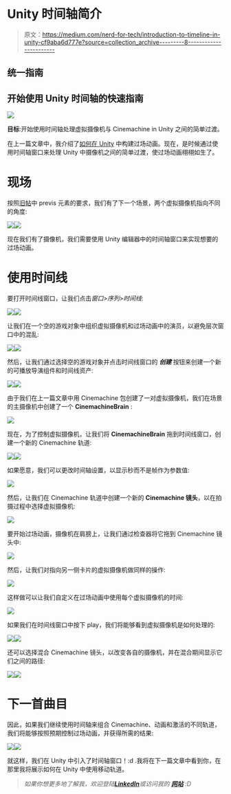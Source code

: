# Unity 时间轴简介

> 原文：<https://medium.com/nerd-for-tech/introduction-to-timeline-in-unity-cf9aba6d777e?source=collection_archive---------8----------------------->

## 统一指南

## 开始使用 Unity 时间轴的快速指南

![](img/f54550cb3a2fd027785afb67f64361ec.png)

**目标**:开始使用时间轴处理虚拟摄像机与 Cinemachine in Unity 之间的简单过渡。

在上一篇文章中，我介绍了[如何在 Unity](/nerd-for-tech/composing-a-cutscene-in-unity-330bc8b99d4c) 中构建过场动画。现在，是时候通过使用时间轴窗口来处理 Unity 中摄像机之间的简单过渡，使过场动画栩栩如生了。

# 现场

按照[旧帖](/nerd-for-tech/working-with-previs-elements-unity-89aa8103007c)中 previs 元素的要求，我们有了下一个场景，两个虚拟摄像机指向不同的角度:

![](img/c25565c088f32098de818135f8638d19.png)![](img/c684dd34d9c11e0f5d6aa153a9b0b5de.png)

现在我们有了摄像机，我们需要使用 Unity 编辑器中的时间轴窗口来实现想要的过场动画。

# 使用时间线

要打开时间线窗口，让我们点击*窗口>序列>时间线*:

![](img/4261f2323dd517610a46ffd0db3e453e.png)![](img/1ae9665aca1077822bcf015e43698f92.png)

让我们在一个空的游戏对象中组织虚拟摄像机和过场动画中的演员，以避免层次窗口中的混乱:

![](img/efe2b5cda06357f6207e3351bde44ee6.png)![](img/8b55373b6fc7d0cf7cb58d89c1eb204f.png)

然后，让我们通过选择空的游戏对象并点击时间线窗口的 ***创建*** 按钮来创建一个新的可播放导演组件和时间线资产:

![](img/d5459af8b9c6dc7565963072ed5d0d1d.png)![](img/7554e67a908689fcdd064364956e4f11.png)

由于我们在上一篇文章中用 Cinemachine 包创建了一对虚拟摄像机，我们在场景的主摄像机中创建了一个 **CinemachineBrain** :

![](img/8b78809c2274ba3921c6bcd77b6422f1.png)

现在，为了控制虚拟摄像机，让我们将 **CinemachineBrain** 拖到时间线窗口，创建一个新的 Cinemachine 轨道:

![](img/a61e48e48562586e9c2c6ee5dff1d62e.png)![](img/fb8875bb09f9eba7d179b6cb160ec044.png)

如果愿意，我们可以更改时间轴设置，以显示秒而不是帧作为参数值:

![](img/5b82ac29887588a13ec4ca3e5269ff0a.png)

然后，让我们在 Cinemachine 轨道中创建一个新的 **Cinemachine 镜头**，以在拍摄过程中选择虚拟摄像机:

![](img/5dc5196a6d2fef92b3b0b7709741a82e.png)

要开始过场动画，摄像机在肩膀上，让我们通过检查器将它拖到 Cinemachine 镜头中:

![](img/60ea20df80c06629be86feb37849427b.png)

然后，让我们对指向另一侧卡片的虚拟摄像机做同样的操作:

![](img/454c909619d6d4aadc3858af4a7c507a.png)

这样做可以让我们自定义在过场动画中使用每个虚拟摄像机的时间:

![](img/f8c4d2f70a6f01ba38e47ae1fd55c040.png)

如果我们在时间线窗口中按下 play，我们将能够看到虚拟摄像机是如何处理的:

![](img/9891d1768aadea0fcf0ce65a0bb93b50.png)![](img/e5f4e3cf8326c9cbb3ab76d61b0c8e83.png)

还可以选择混合 Cinemachine 镜头，以改变各自的摄像机，并在混合期间显示它们之间的路径:

![](img/9875995e7f25f14541f0f1b130af7250.png)![](img/7b193b0c4bcecca521b643356fb7cda3.png)

# 下一首曲目

因此，如果我们继续使用时间轴来组合 Cinemachine、动画和激活的不同轨道，我们将能够按照预期控制过场动画，并获得所需的结果:

![](img/e99cf87987e664beb3952e511ab14b17.png)![](img/dccdf78933c222ee43d6cd7044bdcf98.png)

就这样，我们在 Unity 中引入了时间轴窗口！:d .我将在下一篇文章中看到你，在那里我将展示如何在 Unity 中使用移动轨道。

> *如果你想更多地了解我，欢迎登陆*[***LinkedIn***](https://www.linkedin.com/in/fas444/)**或访问我的* [***网站***](http://fernandoalcasan.com/) *:D**